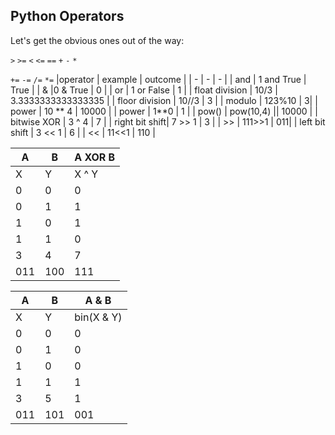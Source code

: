 ## Python Operators
Let's get the obvious ones out of the way:

`>`  `>=`  `<`  `<=`  `==` `+` `-` `*` 

`+=`  `-=` `/=`  `*=`
|operator | example | outcome |
| - | - | - |
| and | 1  and  True | True |
| & |0 & True | 0 |
| or | 1 or False | 1 |
| float division | 10/3 | 3.3333333333333335 |
| floor division | 10//3 | 3 |
| modulo | 123%10 | 3|
| power | 10 ** 4 | 10000 |
| power | 1**0 | 1 |
| pow() | pow(10,4) || 10000 |
| bitwise XOR | 3 ^ 4 | 7 |
| right bit shift| 7 >> 1 | 3 |
| >> | 111>>1 | 011|
| left bit shift | 3 << 1 | 6 |
| << | 11<<1 | 110 |

| A | B | A XOR B |
|---|---|---------|
| X | Y |  X ^ Y  |
| 0 | 0 |    0    |
| 0 | 1 |    1    |
| 1 | 0 |    1    |
| 1 | 1 |    0    |
| 3 | 4 |    7    |
|011|100|   111   |

| A | B | A & B |
|---|---|-------|
| X | Y | bin(X & Y)|
| 0 | 0 |   0   |
| 0 | 1 |   0   |
| 1 | 0 |   0   |
| 1 | 1 |   1   |
| 3 | 5 | 1 |
|011 | 101 | 001 |
